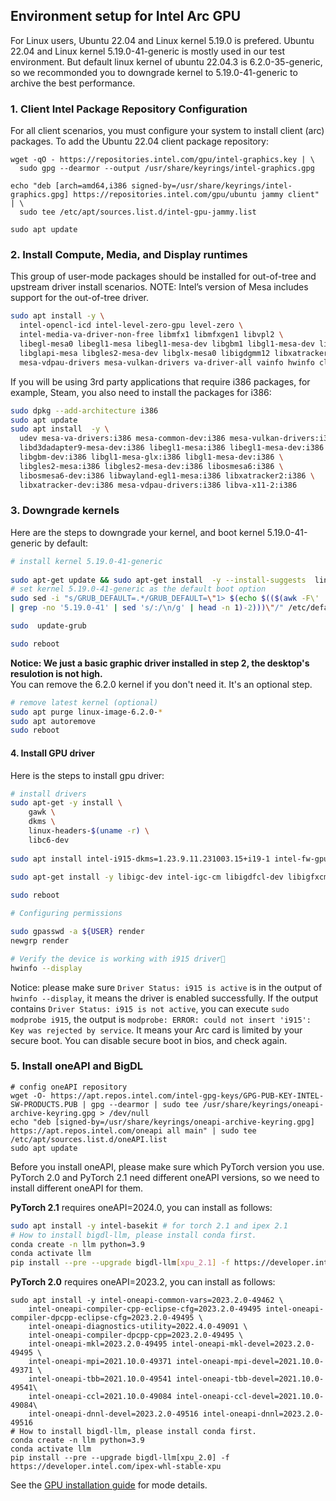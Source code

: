 ## Environment setup for Intel Arc GPU
For Linux users, Ubuntu 22.04 and Linux kernel 5.19.0 is prefered. Ubuntu 22.04 and Linux kernel 5.19.0-41-generic is mostly used in our test environment. But default linux kernel of ubuntu 22.04.3 is 6.2.0-35-generic, so we recommonded you to downgrade kernel to 5.19.0-41-generic to archive the best performance. 

### 1. Client Intel Package Repository Configuration
For all client scenarios, you must configure your system to install client (arc) packages. To add the Ubuntu 22.04 client package repository: 
```
wget -qO - https://repositories.intel.com/gpu/intel-graphics.key | \
  sudo gpg --dearmor --output /usr/share/keyrings/intel-graphics.gpg

echo "deb [arch=amd64,i386 signed-by=/usr/share/keyrings/intel-graphics.gpg] https://repositories.intel.com/gpu/ubuntu jammy client" | \
  sudo tee /etc/apt/sources.list.d/intel-gpu-jammy.list

sudo apt update
```

### 2. Install Compute, Media, and Display runtimes
This group of user-mode packages should be installed for out-of-tree and upstream driver install scenarios. NOTE: Intel’s version of Mesa includes support for the out-of-tree driver.
```bash
sudo apt install -y \
  intel-opencl-icd intel-level-zero-gpu level-zero \
  intel-media-va-driver-non-free libmfx1 libmfxgen1 libvpl2 \
  libegl-mesa0 libegl1-mesa libegl1-mesa-dev libgbm1 libgl1-mesa-dev libgl1-mesa-dri \
  libglapi-mesa libgles2-mesa-dev libglx-mesa0 libigdgmm12 libxatracker2 mesa-va-drivers \
  mesa-vdpau-drivers mesa-vulkan-drivers va-driver-all vainfo hwinfo clinfo
```
If you will be using 3rd party applications that require i386 packages, for example, Steam, you also need to install the packages for i386:
```bash
sudo dpkg --add-architecture i386 
sudo apt update
sudo apt install  -y \
  udev mesa-va-drivers:i386 mesa-common-dev:i386 mesa-vulkan-drivers:i386 \
  libd3dadapter9-mesa-dev:i386 libegl1-mesa:i386 libegl1-mesa-dev:i386 \
  libgbm-dev:i386 libgl1-mesa-glx:i386 libgl1-mesa-dev:i386 \
  libgles2-mesa:i386 libgles2-mesa-dev:i386 libosmesa6:i386 \
  libosmesa6-dev:i386 libwayland-egl1-mesa:i386 libxatracker2:i386 \
  libxatracker-dev:i386 mesa-vdpau-drivers:i386 libva-x11-2:i386
```
### 3. Downgrade kernels
Here are the steps to downgrade your kernel, and boot kernel 5.19.0-41-generic by default:
```bash
# install kernel 5.19.0-41-generic
  
sudo apt-get update && sudo apt-get install  -y --install-suggests  linux-image-5.19.0-41-generic
# set kernel 5.19.0-41-generic as the default boot option
sudo sed -i "s/GRUB_DEFAULT=.*/GRUB_DEFAULT=\"1> $(echo $(($(awk -F\' '/menuentry / {print $2}' /boot/grub/grub.cfg \
| grep -no '5.19.0-41' | sed 's/:/\n/g' | head -n 1)-2)))\"/" /etc/default/grub

sudo  update-grub

sudo reboot
```
**Notice:  We just a basic graphic driver installed in step 2, the desktop's resulotion is not high.**  
You can remove the 6.2.0 kernel if you don't need it. It's an optional step.
```bash 
# remove latest kernel (optional)
sudo apt purge linux-image-6.2.0-*
sudo apt autoremove
sudo reboot
```

#### 4. Install GPU driver
Here is the steps to install gpu driver:
```bash
# install drivers
sudo apt-get -y install \
    gawk \
    dkms \
    linux-headers-$(uname -r) \
    libc6-dev
	
sudo apt install intel-i915-dkms=1.23.9.11.231003.15+i19-1 intel-fw-gpu=2023.39.2-255~22.04

sudo apt-get install -y libigc-dev intel-igc-cm libigdfcl-dev libigfxcmrt-dev level-zero-dev
  
sudo reboot

# Configuring permissions

sudo gpasswd -a ${USER} render
newgrp render

# Verify the device is working with i915 driver
hwinfo --display
```

Notice: please make sure `Driver Status: i915 is active` is in the output of `hwinfo --display`, it means the driver is enabled successfully. If the output contains `Driver Status: i915 is not active`, you can execute `sudo modprobe i915`, the output is `modprobe: ERROR: could not insert 'i915': Key was rejected by service`. It means your Arc card is limited by your secure boot. You can disable secure boot in bios, and check again.

### 5. Install oneAPI and BigDL
```
# config oneAPI repository
wget -O- https://apt.repos.intel.com/intel-gpg-keys/GPG-PUB-KEY-INTEL-SW-PRODUCTS.PUB | gpg --dearmor | sudo tee /usr/share/keyrings/oneapi-archive-keyring.gpg > /dev/null
echo "deb [signed-by=/usr/share/keyrings/oneapi-archive-keyring.gpg] https://apt.repos.intel.com/oneapi all main" | sudo tee /etc/apt/sources.list.d/oneAPI.list
sudo apt update
```
Before you install oneAPI, please make sure which PyTorch version you use. PyTorch 2.0 and PyTorch 2.1 need different oneAPI versions, so we need to install different oneAPI for them.  

**PyTorch 2.1** requires oneAPI=2024.0, you can install as follows:
```bash
sudo apt install -y intel-basekit # for torch 2.1 and ipex 2.1
# How to install bigdl-llm, please install conda first.
conda create -n llm python=3.9
conda activate llm
pip install --pre --upgrade bigdl-llm[xpu_2.1] -f https://developer.intel.com/ipex-whl-stable-xpu
```

**PyTorch 2.0** requires oneAPI=2023.2, you can install as follows:
```
sudo apt install -y intel-oneapi-common-vars=2023.2.0-49462 \
    intel-oneapi-compiler-cpp-eclipse-cfg=2023.2.0-49495 intel-oneapi-compiler-dpcpp-eclipse-cfg=2023.2.0-49495 \
    intel-oneapi-diagnostics-utility=2022.4.0-49091 \
    intel-oneapi-compiler-dpcpp-cpp=2023.2.0-49495 \
    intel-oneapi-mkl=2023.2.0-49495 intel-oneapi-mkl-devel=2023.2.0-49495 \
    intel-oneapi-mpi=2021.10.0-49371 intel-oneapi-mpi-devel=2021.10.0-49371 \
    intel-oneapi-tbb=2021.10.0-49541 intel-oneapi-tbb-devel=2021.10.0-49541\
    intel-oneapi-ccl=2021.10.0-49084 intel-oneapi-ccl-devel=2021.10.0-49084\
    intel-oneapi-dnnl-devel=2023.2.0-49516 intel-oneapi-dnnl=2023.2.0-49516
# How to install bigdl-llm, please install conda first.
conda create -n llm python=3.9
conda activate llm
pip install --pre --upgrade bigdl-llm[xpu_2.0] -f https://developer.intel.com/ipex-whl-stable-xpu
```

See the [GPU installation guide](https://bigdl.readthedocs.io/en/latest/doc/LLM/Overview/install_gpu.html) for mode details.
